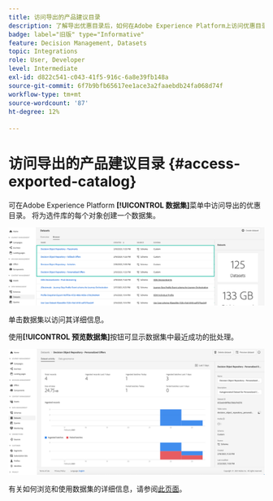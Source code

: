 ```yaml
---
title: 访问导出的产品建议目录
description: 了解导出优惠目录后，如何在Adobe Experience Platform上访问优惠目录
badge: label="旧版" type="Informative"
feature: Decision Management, Datasets
topic: Integrations
role: User, Developer
level: Intermediate
exl-id: d822c541-c043-41f5-916c-6a8e39fb148a
source-git-commit: 6f7b9bfb65617ee1ace3a2faaebdb24fa068d74f
workflow-type: tm+mt
source-wordcount: '87'
ht-degree: 12%

---
```


# 访问导出的产品建议目录 {#access-exported-catalog}

可在Adobe Experience Platform **[!UICONTROL 数据集]**&#x200B;菜单中访问导出的优惠目录。 将为选件库的每个对象创建一个数据集。

![](../assets/datasets-list.png)

单击数据集以访问其详细信息。

使用&#x200B;**[!UICONTROL 预览数据集]**&#x200B;按钮可显示数据集中最近成功的批处理。

![](../assets/dataset-activity.png)

有关如何浏览和使用数据集的详细信息，请参阅[此页面](../../data/get-started-datasets.md)。
